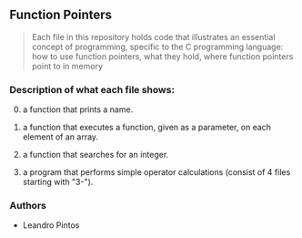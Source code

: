 ## Function Pointers
> Each file in this repository holds code that illustrates an essential concept of programming,
> specific to the C programming language:
> how to use function pointers, what they hold, where function pointers point to in memory

### Description of what each file shows:
0. a function that prints a name.

1. a function that executes a function, given as a parameter, on each element of an array.

2. a function that searches for an integer.

3. a program that performs simple operator calculations (consist of 4 files starting with "3-").

### Authors
* Leandro Pintos
